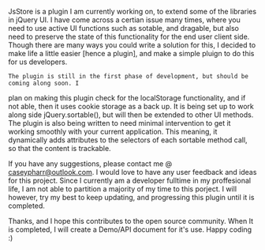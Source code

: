 JsStore is a plugin I am currently working on, to extend some of 
the libraries in jQuery UI. I have come across a certian issue many times, where 
you need to use active UI functions such as sotable, and dragable, but also
need to preserve the state of this functionality for the end user client side. 
Though there are many ways you could write a solution for this, I decided to make 
life a little easier [hence a plugin], and make a simple pluign to do this for us developers.
    
    The plugin is still in the first phase of development, but should be coming along soon. I
plan on making this plugin check for the localStorage functionality, and if not able, then it uses
cookie storage as a back up. It is being set up to work along side jQuery.sortable(), but will 
then be extended to other UI methods. The plugin is also being written to need minimal intervention
to get it working smoothly with your current application. This meaning, it dynamically adds
attributes to the selectors of each sortable method call, so that the content is trackable. 

   If you have any suggestions, please contact me @ caseypharr@outlook.com. I would love to 
have any user feedback and ideas for this project. Since I currently am a developer fulltime
in my proffesional life, I am not able to partition a majority of my time to this porject. I will
however, try my best to keep updating, and progressing this plugin until it is completed.

  Thanks, and I hope this contributes to the open source community. When It is completed, I will create a Demo/API 
  document for it's use.  Happy coding :)
